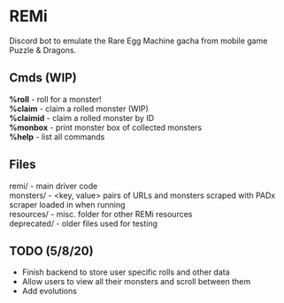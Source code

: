 # REMi
Discord bot to emulate the Rare Egg Machine gacha from mobile game Puzzle & Dragons.

## Cmds (WIP)

**%roll** - roll for a monster!  
**%claim** - claim a rolled monster (WIP)  
**%claimid** - claim a rolled monster by ID  
**%monbox** - print monster box of collected monsters  
**%help** - list all commands  

## Files
remi/ - main driver code  
monsters/ - <key, value> pairs of URLs and monsters scraped with PADx scraper loaded in when running  
resources/ - misc. folder for other REMi resources  
deprecated/ - older files used for testing  

## TODO (5/8/20)
- Finish backend to store user specific rolls and other data  
- Allow users to view all their monsters and scroll between them  
- Add evolutions  
